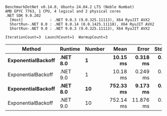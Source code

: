 ```

BenchmarkDotNet v0.14.0, Ubuntu 24.04.2 LTS (Noble Numbat)
AMD EPYC 7763, 1 CPU, 4 logical and 2 physical cores
.NET SDK 9.0.202
  [Host]            : .NET 9.0.3 (9.0.325.11113), X64 RyuJIT AVX2
  ShortRun-.NET 8.0 : .NET 8.0.14 (8.0.1425.11118), X64 RyuJIT AVX2
  ShortRun-.NET 9.0 : .NET 9.0.3 (9.0.325.11113), X64 RyuJIT AVX2

IterationCount=3  LaunchCount=1  WarmupCount=3  

```
| Method             | Runtime  | Number | Mean      | Error     | StdDev   | Min       | Max       | Allocated |
|------------------- |--------- |------- |----------:|----------:|---------:|----------:|----------:|----------:|
| **ExponentialBackoff** | **.NET 8.0** | **1**      |  **10.15 ms** |  **0.318 ms** | **0.017 ms** |  **10.14 ms** |  **10.17 ms** |     **520 B** |
| ExponentialBackoff | .NET 9.0 | 1      |  10.18 ms |  0.249 ms | 0.014 ms |  10.16 ms |  10.19 ms |     520 B |
| **ExponentialBackoff** | **.NET 8.0** | **10**     | **752.33 ms** |  **9.173 ms** | **0.503 ms** | **751.75 ms** | **752.67 ms** |    **4120 B** |
| ExponentialBackoff | .NET 9.0 | 10     | 752.14 ms | 11.876 ms | 0.651 ms | 751.61 ms | 752.87 ms |    3832 B |
